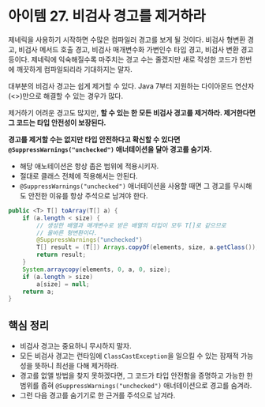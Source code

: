# 아이템 27. 비검사 경고를 제거하라

제네릭을 사용하기 시작하면 수많은 컴파일러 경고를 보게 될 것이다. 비검사 형변환 경고, 비검사 메서드 호출 경고, 비검사 매개변수화 가변인수 타입 경고, 비검사 변환 경고 등이다. 제네릭에 익숙해질수록 마주치는 경고 수는 줄겠지만 새로 작성한 코드가 한번에 깨끗하게 컴파일되리라 기대하지는 말자.

대부분의 비검사 경고는 쉽게 제거할 수 있다. Java 7부터 지원하는 다이아몬드 연산자(<>)만으로 해결할 수 있는 경우가 많다.

제거하기 어려운 경고도 많지만, **할 수 있는 한 모든 비검사 경고를 제거하라. 제거한다면 그 코드는 타입 안전성이 보장된다.**

**경고를 제거할 수는 없지만 타입 안전하다고 확신할 수 있다면 `@SuppressWarnings("unchecked")` 애너테이션을 달아 경고를 숨기자.**

- 해당 애노테이션은 항상 좁은 범위에 적용시키자.
- 절대로 클래스 전체에 적용해서는 안된다.
- `@SuppressWarnings("unchecked")` 애너테이션을 사용할 때면 그 경고를 무시해도 안전한 이유를 항상 주석으로 남겨야 한다.

```java
public <T> T[] toArray(T[] a) {
    if (a.length < size) {
        // 생성한 배열과 매개변수로 받은 배열의 타입이 모두 T[]로 같으므로
        // 올바른 형변환이다.
        @SuppressWarnings("unchecked")
        T[] result = (T[]) Arrays.copyOf(elements, size, a.getClass());
        return result;
    }
    System.arraycopy(elements, 0, a, 0, size);
    if (a.length > size)
        a[size] = null;
    return a;
}
```

## 핵심 정리

- 비검사 경고는 중요하니 무시하지 말자.
- 모든 비검사 경고는 런타임에 `ClassCastException`을 일으킬 수 있는 잠재적 가능성을 뜻하니 최선을 다해 제거하라.
- 경고를 없앨 방법을 찾지 못하겠다면, 그 코드가 타입 안전함을 증명하고 가능한 한 범위를 좁혀 `@SuppressWarnings("unchecked")` 애너테이션으로 경고를 숨겨라.
- 그런 다음 경고를 숨기기로 한 근거를 주석으로 남겨라.
